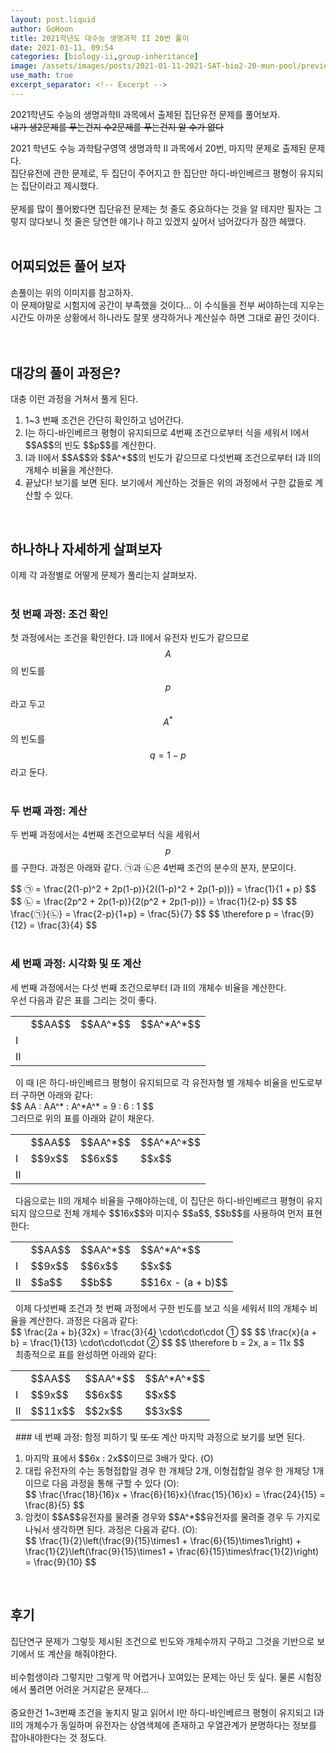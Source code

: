 ```yaml
---
layout: post.liquid
author: GoHoon
title: 2021학년도 대수능 생명과학 II 20번 풀이
date: 2021-01-11, 09:54
categories: [biology-ii,group-inheritance]
image: /assets/images/posts/2021-01-11-2021-SAT-bio2-20-mun-pool/preview.png
use_math: true
excerpt_separator: <!-- Excerpt -->
---
```

2021학년도 수능의 생명과학II 과목에서 출제된 집단유전 문제를 풀어보자.   
<del>내가 생2문제를 푸는건지 수2문제를 푸는건지 알 수가 없다</del>   
<!-- Excerpt -->
2021 학년도 수능 과학탐구영역 생명과학 II 과목에서 20번, 마지막 문제로 출제된 문제다.   
집단유전에 관한 문제로, 두 집단이 주어지고 한 집단만 하디-바인베르크 평형이 유지되는 집단이라고 제시했다.   
&nbsp;   
문제를 많이 풀어봤다면 집단유전 문제는 첫 줄도 중요하다는 것을 알 테지만 필자는 그렇지 않다보니 첫 줄은 당연한 얘기나 하고 있겠지 싶어서 넘어갔다가 잠깐 헤맸다.   
&nbsp;   

## 어찌되었든 풀어 보자
손풀이는 위의 이미지를 참고하자.
&nbsp;   
이 문제야말로 시험지에 공간이 부족했을 것이다... 이 수식들을 전부 써야하는데 지우는 시간도 아까운 상황에서 하나라도 잘못 생각하거나 계산실수 하면 그대로 끝인 것이다.   
&nbsp;   
&nbsp;   

## 대강의 풀이 과정은?
대충 이런 과정을 거쳐서 풀게 된다.   
<ol>
    <li>1~3 번째 조건은 간단히 확인하고 넘어간다.</li>
    <li>I는 하디-바인베르크 평형이 유지되므로 4번째 조건으로부터 식을 세워서 I에서 $$A$$의 빈도 $$p$$를 계산한다.</li>
    <li>I과 II에서 $$A$$와 $$A^*$$의 빈도가 같으므로 다섯번째 조건으로부터 I과 II의 개체수 비율을 계산한다.</li>
    <li>끝났다! 보기를 보면 된다. 보기에서 계산하는 것들은 위의 과정에서 구한 값들로 계산할 수 있다.</li>
</ol>
&nbsp;   
&nbsp;   

## 하나하나 자세하게 살펴보자
이제 각 과정별로 어떻게 문제가 풀리는지 살펴보자.   
&nbsp;   
### 첫 번째 과정: 조건 확인
첫 과정에서는 조건을 확인한다. I과 II에서 유전자 빈도가 같으므로 $$A$$의 빈도를 $$p$$라고 두고 $$A^*$$의 빈도를 $$q = 1 - p$$라고 둔다.   
&nbsp;   

### 두 번째 과정: 계산
두 번째 과정에서는 4번째 조건으로부터 식을 세워서 $$p$$를 구한다. 과정은 아래와 같다. ㉠과 ㉡은 4번째 조건의 분수의 분자, 분모이다.   
<div class="math">
    $$ ㉠ = \frac{2(1-p)^2 + 2p(1-p)}{2((1-p)^2 + 2p(1-p))} = \frac{1}{1 + p} $$
    $$ ㉡ = \frac{2p^2 + 2p(1-p)}{2(p^2 + 2p(1-p))} = \frac{1}{2-p} $$
    $$ \frac{㉠}{㉡} = \frac{2-p}{1+p} = \frac{5}{7} $$
    $$ \therefore p = \frac{9}{12} = \frac{3}{4} $$
</div>
&nbsp;   

### 세 번째 과정: 시각화 및 <del>또</del> 계산
세 번째 과정에서는 다섯 번째 조건으로부터 I과 II의 개체수 비율을 계산한다.   
우선 다음과 같은 표를 그리는 것이 좋다.
<table>
    <tbody>
        <tr>
            <td></td>
            <td>$$AA$$</td>
            <td>$$AA^*$$</td>
            <td>$$A^*A^*$$</td>
        </tr>
        <tr>
            <td>I</td>
            <td></td>
            <td></td>
            <td></td>
        </tr>
        <tr>
            <td>II</td>
            <td></td>
            <td></td>
            <td></td>
        </tr>
    </tbody>
</table>
&nbsp;   
이 때 I은 하디-바인베르크 평형이 유지되므로 각 유전자형 별 개체수 비율을 빈도로부터 구하면 아래와 같다:   
<div class="math">
$$ AA : AA^* : A^*A^* = 9 : 6 : 1 $$
</div>
그러므로 위의 표를 아래와 같이 채운다.
<table>
    <tbody>
        <tr>
            <td></td>
            <td>$$AA$$</td>
            <td>$$AA^*$$</td>
            <td>$$A^*A^*$$</td>
        </tr>
        <tr>
            <td>I</td>
            <td>$$9x$$</td>
            <td>$$6x$$</td>
            <td>$$x$$</td>
        </tr>
        <tr>
            <td>II</td>
            <td></td>
            <td></td>
            <td></td>
        </tr>
    </tbody>
</table>
&nbsp;   
다음으로는 II의 개체수 비율을 구해야하는데, 이 집단은 하디-바인베르크 평형이 유지되지 않으므로 전체 개체수 $$16x$$와 미지수 $$a$$, $$b$$를 사용하여 먼저 표현한다:
<table>
    <tbody>
        <tr>
            <td></td>
            <td>$$AA$$</td>
            <td>$$AA^*$$</td>
            <td>$$A^*A^*$$</td>
        </tr>
        <tr>
            <td>I</td>
            <td>$$9x$$</td>
            <td>$$6x$$</td>
            <td>$$x$$</td>
        </tr>
        <tr>
            <td>II</td>
            <td>$$a$$</td>
            <td>$$b$$</td>
            <td>$$16x - (a + b)$$</td>
        </tr>
    </tbody>
</table>
&nbsp;   
이제 다섯번째 조건과 첫 번째 과정에서 구한 빈도를 보고 식을 세워서 II의 개체수 비율을 계산한다. 과정은 다음과 같다:   
<div class="math">
    $$ \frac{2a + b}{32x} = \frac{3}{4} \cdot\cdot\cdot ① $$
    $$ \frac{x}{a + b} = \frac{1}{13} \cdot\cdot\cdot ② $$
    $$ \therefore b = 2x, a = 11x $$
</div>
&nbsp;   
최종적으로 표를 완성하면 아래와 같다:
<table>
    <tbody>
        <tr>
            <td></td>
            <td>$$AA$$</td>
            <td>$$AA^*$$</td>
            <td>$$A^*A^*$$</td>
        </tr>
        <tr>
            <td>I</td>
            <td>$$9x$$</td>
            <td>$$6x$$</td>
            <td>$$x$$</td>
        </tr>
        <tr>
            <td>II</td>
            <td>$$11x$$</td>
            <td>$$2x$$</td>
            <td>$$3x$$</td>
        </tr>
    </tbody>
</table>
&nbsp;   
### 네 번째 과정: 함정 피하기 및 <del>또 또</del> 계산
마지막 과정으로 보기를 보면 된다.   
<ol class="bio2_bogi">
  <li seq="ㄱ. ">마지막 표에서 $$6x : 2x$$이므로 3배가 맞다. (O)</li>
  <li seq="ㄴ. ">대립 유전자의 수는 동형접합일 경우 한 개체당 2개, 이형접합일 경우 한 개체당 1개이므로 다음 과정을 통해 구할 수 있다 (O):
        <div class="math">$$ \frac{\frac{18}{16}x + \frac{6}{16}x}{\frac{15}{16}x} = \frac{24}{15} = \frac{8}{5} $$</div>
  </li>
  <li seq="ㄷ. ">암컷이 $$A$$유전자를 물려줄 경우와 $$A^*$$유전자를 물려줄 경우 두 가지로 나눠서 생각하면 된다. 과정은 다음과 같다. (O):
        <div class="math">$$ \frac{1}{2}\left(\frac{9}{15}\times1 + \frac{6}{15}\times1\right) + \frac{1}{2}\left(\frac{9}{15}\times1 + \frac{6}{15}\times\frac{1}{2}\right) = \frac{9}{10} $$</div>
  </li>
</ol>
&nbsp;   
&nbsp;   

## 후기
집단연구 문제가 그렇듯 제시된 조건으로 빈도와 개체수까지 구하고 그것을 기반으로 보기에서 또 계산을 해줘야한다.   
&nbsp;   
비수험생이라 그렇지만 그렇게 막 어렵거나 꼬여있는 문제는 아닌 듯 싶다. 물론 시험장에서 풀려면 어려운 거지같은 문제다...   
&nbsp;   
중요한건 1~3번째 조건을 놓치지 말고 읽어서 I만 하디-바인베르크 평형이 유지되고 I과 II의 개체수가 동일하며 유전자는 상염색체에 존재하고 우열관계가 분명하다는 정보를 잡아내야한다는 것 정도다.
&nbsp;   
